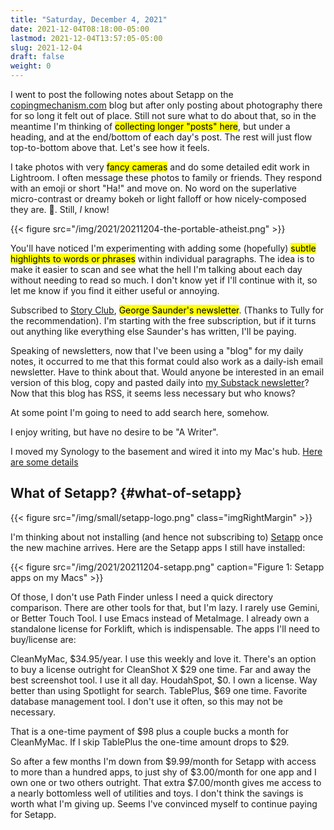```yaml
---
title: "Saturday, December 4, 2021"
date: 2021-12-04T08:18:00-05:00
lastmod: 2021-12-04T13:57:05-05:00
slug: 2021-12-04
draft: false
weight: 0
---
```


I went to post the following notes about Setapp on the [copingmechanism.com](https://copingmechanism.com) blog but after only posting about photography there for so long it felt out of place. Still not sure what to do about that, so in the meantime I'm thinking of <mark>collecting longer "posts" here</mark>, but under a heading, and at the end/bottom of each day's post. The rest will just flow top-to-bottom above that. Let's see how it feels.

I take photos with very <mark>fancy cameras</mark> and do some detailed edit work in Lightroom. I often message these photos to family or friends. They respond with an emoji or short "Ha!" and move on. No word on the superlative micro-contrast or dreamy bokeh or light falloff or how nicely-composed they are. 🥺. Still, _I_ know!

{{< figure src="/img/2021/20211204-the-portable-atheist.png" >}}

You'll have noticed I'm experimenting with adding some (hopefully) <mark>subtle highlights to words or phrases</mark> within individual paragraphs. The idea is to make it easier to scan and see what the hell I'm talking about each day without needing to read so much. I don't know yet if I'll continue with it, so let me know if you find it either useful or annoying.

Subscribed to [Story Club](https://georgesaunders.substack.com/), <mark>George Saunder's newsletter</mark>. (Thanks to Tully for the recommendation). I'm starting with the free subscription, but if it turns out anything like everything else Saunder's has written, I'll be paying.

Speaking of newsletters, now that I've been using a "blog" for my daily notes, it occurred to me that this format could also work as a daily-ish email newsletter. Have to think about that. Would anyone be interested in an email version of this blog, copy and pasted daily into [my Substack newsletter](https://thelathe.substack.com/)? Now that this blog has RSS, it seems less necessary but who knows?

At some point I'm going to need to add search here, somehow.

I enjoy writing, but have no desire to be "A Writer".

I moved my Synology to the basement and wired it into my Mac's hub. [Here are some details](https://rudimentarylathe.wiki/#Connecting%20Mac%20directly%20to%20Synology%20via%20Ethernet)


## What of Setapp? {#what-of-setapp}

{{< figure src="/img/small/setapp-logo.png" class="imgRightMargin" >}}

I'm thinking about not installing (and hence not subscribing to) [Setapp](https://setapp.com) once the new machine arrives. Here are the Setapp apps I still have installed:

{{< figure src="/img/2021/20211204-setapp.png" caption="Figure 1: Setapp apps on my Macs" >}}

Of those, I don't use Path Finder unless I need a quick directory comparison. There are other tools for that, but I'm lazy. I rarely use Gemini, or Better Touch Tool. I use Emacs instead of MetaImage. I already own a standalone license for Forklift, which is indispensable. The apps I'll need to buy/license are:

CleanMyMac, $34.95/year. I use this weekly and love it. There's an option to buy a license outright for
CleanShot X $29 one time. Far and away the best screenshot tool. I use it all day.
HoudahSpot, $0. I own a license. Way better than using Spotlight for search.
TablePlus, $69 one time. Favorite database management tool. I don't use it often, so this may not be necessary.

That is a one-time payment of $98 plus a couple bucks a month for CleanMyMac. If I skip TablePlus the one-time amount drops to $29.

So after a few months I'm down from $9.99/month for Setapp with access to more than a hundred apps, to just shy of $3.00/month for one app and I own one or two others outright. That extra $7.00/month gives me access to a nearly bottomless well of utilities and toys. I don't think the savings is worth what I'm giving up. Seems I've convinced myself to continue paying for Setapp.

[//]: # "Exported with love from a post written in Org mode"
[//]: # "- https://github.com/kaushalmodi/ox-hugo"
